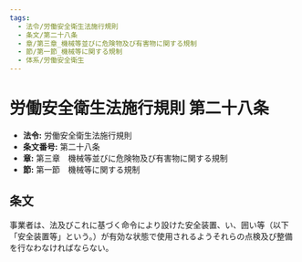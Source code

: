 ```yaml
---
tags:
  - 法令/労働安全衛生法施行規則
  - 条文/第二十八条
  - 章/第三章_機械等並びに危険物及び有害物に関する規制
  - 節/第一節_機械等に関する規制
  - 体系/労働安全衛生
---
```

# 労働安全衛生法施行規則 第二十八条

- **法令:** 労働安全衛生法施行規則
- **条文番号:** 第二十八条
- **章:** 第三章　機械等並びに危険物及び有害物に関する規制
- **節:** 第一節　機械等に関する規制

## 条文
事業者は、法及びこれに基づく命令により設けた安全装置、い、囲い等（以下「安全装置等」という。）が有効な状態で使用されるようそれらの点検及び整備を行なわなければならない。


